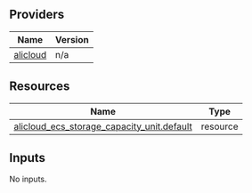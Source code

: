 <!-- BEGIN_TF_DOCS -->
## Providers

| Name | Version |
|------|---------|
| <a name="provider_alicloud"></a> [alicloud](#provider\_alicloud) | n/a |

## Resources

| Name | Type |
|------|------|
| [alicloud_ecs_storage_capacity_unit.default](https://registry.terraform.io/providers/hashicorp/alicloud/latest/docs/resources/ecs_storage_capacity_unit) | resource |

## Inputs

No inputs.
<!-- END_TF_DOCS -->    